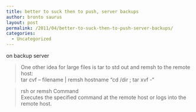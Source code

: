 ```yaml
---
title: better to suck then to push, server backups
author: bronto saurus
layout: post
permalink: /2011/04/better-to-suck-then-to-push-server-backups/
categories:
  - Uncategorized
---
```

on backup server

> One other idea for large files is tar to std out and remsh to the remote host:  
> tar cvf &#8211; filename | remsh hostname &#8220;cd /dir ; tar xvf -&#8220;

> rsh or remsh Command  
> Executes the specified command at the remote host or logs into the remote host.